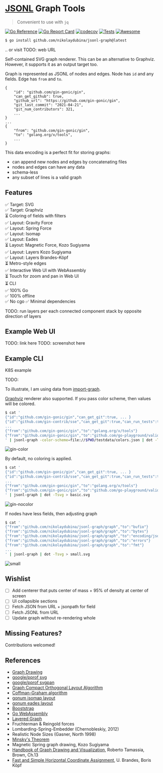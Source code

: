 # [JSONL](https://jsonlines.org/) Graph Tools

> Convenient to use with `jq`

[![Go Reference](https://pkg.go.dev/badge/github.com/nikolaydubina/jsonl-graph.svg)](https://pkg.go.dev/github.com/nikolaydubina/jsonl-graph)
[![Go Report Card](https://goreportcard.com/badge/github.com/nikolaydubina/jsonl-graph)](https://goreportcard.com/report/github.com/nikolaydubina/jsonl-graph)
[![codecov](https://codecov.io/gh/nikolaydubina/jsonl-graph/branch/main/graph/badge.svg?token=gU3DUNXgX3)](https://codecov.io/gh/nikolaydubina/jsonl-graph)
[![Tests](https://github.com/nikolaydubina/jsonl-graph/workflows/Tests/badge.svg)](https://github.com/nikolaydubina/jsonl-graph/actions)
[![Awesome](https://cdn.rawgit.com/sindresorhus/awesome/d7305f38d29fed78fa85652e3a63e154dd8e8829/media/badge.svg)](https://github.com/avelino/awesome-go#science-and-data-analysis)

```bash
$ go install github.com/nikolaydubina/jsonl-graph@latest
```

.. or visit TODO: web URL

Self-contained SVG graph renderer.
This can be an alternative to Graphviz.
However, it supports it as an output target too.

Graph is represented as JSONL of nodes and edges.
Node has `id` and any fields.
Edge has `from` and `to`.
```
{
    "id": "github.com/gin-gonic/gin",
    "can_get_github": true,
    "github_url": "https://github.com/gin-gonic/gin",
    "git_last_commit": "2021-04-21",
    "git_num_contributors": 321,
    ...
}
...
{
    "from": "github.com/gin-gonic/gin",
    "to": "golang.org/x/tools",
    ...
}
```

This data encoding is a perfect fit for storing graphs:
- can append new nodes and edges by concatenating files
- nodes and edges can have any data
- schema-less
- any subset of lines is a valid graph

## Features

✅ Target: SVG  
✅ Target: Graphviz  
⏳ Coloring of fields with filters  
✅ Layout: Gravity Force  
✅ Layout: Spring Force  
✅ Layout: Isomap  
✅ Layout: Eades  
⏳ Layout: Magnetic Force, Kozo Sugiyama  
✅ Layout: Layers Kozo Sugiyama  
✅ Layout: Layers Brandes-Köpf  
⏳ Metro-style edges  
✅ Interactive Web UI with WebAssembly  
⏳ Touch for zoom and pan in Web UI  
⏳ CLI  
✅ 100% Go  
✅ 100% offline  
✅ No cgo 
✅ Minimal dependencies  

TODO: run layers per each connected component stack by opposite direction of layers

## Example Web UI

TODO: link here
TODO: screenshot here

## Example CLI

K8S example

TODO:

To illustrate, I am using data from [import-graph](github.com/nikolaydubina/import-graph). 

[Graphviz](https://graphviz.org/download/) renderer also supported. If you pass color scheme, then values will be colored.
```bash
$ cat '
{"id":"github.com/gin-gonic/gin","can_get_git":true, ... }
{"id":"github.com/gin-contrib/sse","can_get_git":true,"can_run_tests":true ... }
...
{"from":"github.com/gin-gonic/gin","to":"golang.org/x/tools"}
{"from":"github.com/gin-gonic/gin","to":"github.com/go-playground/validator/v10"}
' | jsonl-graph -color-scheme=file://$PWD/testdata/colors.json | dot -Tsvg > colored.svg
```
![gin-color](./testdata/gin_color.svg)

By default, no coloring is applied.
```bash
$ cat '
{"id":"github.com/gin-gonic/gin","can_get_git":true, ... }
{"id":"github.com/gin-contrib/sse","can_get_git":true,"can_run_tests":true ... }
...
{"from":"github.com/gin-gonic/gin","to":"golang.org/x/tools"}
{"from":"github.com/gin-gonic/gin","to":"github.com/go-playground/validator/v10"}
' | jsonl-graph | dot -Tsvg > basic.svg
```
![gin-nocolor](./testdata/gin_nocolor.svg)

If nodes have less fields, then adjusting graph

```bash
$ cat '
{"from":"github.com/nikolaydubina/jsonl-graph/graph","to":"bufio"}
{"from":"github.com/nikolaydubina/jsonl-graph/graph","to":"bytes"}
{"from":"github.com/nikolaydubina/jsonl-graph/graph","to":"encoding/json"}
{"from":"github.com/nikolaydubina/jsonl-graph/graph","to":"errors"}
{"from":"github.com/nikolaydubina/jsonl-graph/graph","to":"fmt"}
...
' | jsonl-graph | dot -Tsvg > small.svg
```

![small](./testdata/small.svg)

## Wishlist

- [ ] Add centerer that puts center of mass + 95% of density at center of screen
- [ ] UI collapsible sections
- [ ] Fetch JSON from URL + jsonpath for field
- [ ] Fetch JSONL from URL
- [ ] Update graph without re-rendering whole

## Missing Features?

Contributions welcomed!

## References

- [Graph Drawing](https://en.wikipedia.org/wiki/Graph_drawing)
- [google/pprof svg](https://github.com/google/pprof/blob/master/internal/driver/svg.go)
- [google/pprof svgpan](https://github.com/google/pprof/blob/master/third_party/svgpan/svgpan.go)
- [Graph Compact Orthogonal Layout Algorithm](https://arxiv.org/pdf/1807.09368.pdf)
- [Coffman-Graham algorithm](https://en.wikipedia.org/wiki/Coffman–Graham_algorithm)
- [gonum isomap layout](https://github.com/gonum/gonum/blob/master/graph/layout/isomap.go)
- [gonum eades layout](https://github.com/gonum/gonum/blob/master/graph/layout/eades.go)
- [Booststrap](https://getbootstrap.com)
- [Go WebAssembly](https://github.com/golang/go/wiki/WebAssembly#debugging)
- [Layered Graph](https://en.wikipedia.org/wiki/Layered_graph_drawing)
- Fruchterman & Reingold forces
- Lombarding-Spring-Embedder (Chernobleskiy, 2012)
- Realistic Node Sizes (Gasner, North 1998)
- [Minsky's Theorem](https://en.wikipedia.org/wiki/Mirsky%27s_theorem)
- Magnetic Spring graph drawing, Kozo Sugiyama
- [Handbook of Graph Drawing and Visualization](https://cs.brown.edu/people/rtamassi/gdhandbook/), Roberto Tamassia, Brown, Ch.13
- [Fast and Simple Horizontal Coordinate Assignment](https://link.springer.com/content/pdf/10.1007/3-540-45848-4_3.pdf), U. Brandes, Boris Köpf